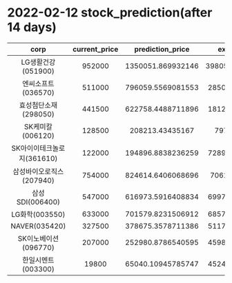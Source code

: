 # 2022-02-12 stock_prediction(after 14 days)

|   corp   |   current_price   |   prediction_price   |   expected_profit   |
|:--------:|:-----------------:|:--------------------:|:-------------------:|
|LG생활건강(051900)|952000|1350051.869932146|398051.86993214604|
|엔씨소프트(036570)|511000|796059.5569081553|285059.5569081553|
|효성첨단소재(298050)|441500|622758.4488711896|181258.4488711896|
|SK케미칼(006120)|128500|208213.43435167|79713.43435167|
|SK아이이테크놀로지(361610)|122000|194896.8838236259|72896.88382362589|
|삼성바이오로직스(207940)|754000|824614.6406068696|70614.6406068696|
|삼성SDI(006400)|547000|616973.5916408834|69973.59164088336|
|LG화학(003550)|633000|701579.8231506912|68579.82315069123|
|NAVER(035420)|327500|378675.3578711386|51175.35787113861|
|SK이노베이션(096770)|207000|252980.8786540595|45980.87865405949|
|한일시멘트(003300)|19800|65040.10945785747|45240.10945785747|
